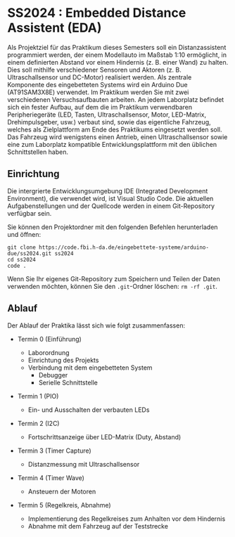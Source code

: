 # SS2024 : Embedded Distance Assistent (EDA)

Als Projektziel für das Praktikum dieses Semesters soll ein Distanzassistent programmiert werden, der einem Modellauto im Maßstab 1:10 ermöglicht, in einem definierten Abstand vor einem Hindernis (z. B. einer Wand) zu halten. Dies soll mithilfe verschiedener Sensoren und Aktoren (z. B. Ultraschallsensor und DC-Motor) realisiert werden. Als zentrale Komponente des eingebetteten Systems wird ein Arduino Due (AT91SAM3X8E) verwendet. Im Praktikum werden Sie mit zwei verschiedenen Versuchsaufbauten arbeiten. An jedem Laborplatz befindet sich ein fester Aufbau, auf dem die im Praktikum verwendbaren Peripheriegeräte (LED, Tasten, Ultraschallsensor, Motor, LED-Matrix, Drehimpulsgeber, usw.) verbaut sind, sowie das eigentliche Fahrzeug, welches als Zielplattform am Ende des Praktikums eingesetzt werden soll. Das Fahrzeug wird wenigstens einen Antrieb, einen Ultraschallsensor sowie eine zum Laborplatz kompatible Entwicklungsplattform mit den üblichen Schnittstellen haben.

## Einrichtung

Die intergrierte Entwicklungsumgebung IDE (Integrated Development Environment), die verwendet wird, ist Visual Studio Code. Die aktuellen Aufgabenstellungen und der Quellcode werden in einem Git-Repository verfügbar sein.

Sie können den Projektordner mit den folgenden Befehlen herunterladen und öffnen:

```
git clone https://code.fbi.h-da.de/eingebettete-systeme/arduino-due/ss2024.git ss2024
cd ss2024
code .
```

Wenn Sie Ihr eigenes Git-Repository zum Speichern und Teilen der Daten verwenden möchten, können Sie den `.git`-Ordner löschen: `rm -rf .git`.

## Ablauf

Der Ablauf der Praktika lässt sich wie folgt zusammenfassen:

- Termin 0 (Einführung)
  - Laborordnung
  - Einrichtung des Projekts
  - Verbindung mit dem eingebetteten System
    - Debugger
    - Serielle Schnittstelle

- Termin 1 (PIO)
    - Ein- und Ausschalten der verbauten LEDs

- Termin 2 (I2C)
    - Fortschrittsanzeige über LED-Matrix (Duty, Abstand)

- Termin 3 (Timer Capture)
    - Distanzmessung mit Ultraschallsensor

- Termin 4 (Timer Wave)
    - Ansteuern der Motoren

- Termin 5 (Regelkreis, Abnahme)
    - Implementierung des Regelkreises zum Anhalten vor dem Hindernis
    - Abnahme mit dem Fahrzeug auf der Teststrecke
